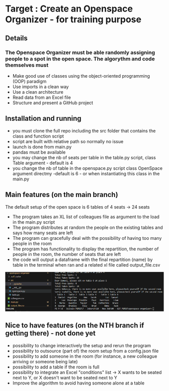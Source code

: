 
# Target : Create an Openspace Organizer - for training purpose

## Details 

### The Openspace Organizer must be able randomly assigning people to a spot in the open space. The algorythm and code themselves must 
- Make good use of classes using the object-oriented programming (OOP) paradigm
- Use imports in a clean way
- Use a clean architecture
- Read data from an Excel file
- Structure and present a GitHub project


## Installation and running
- you must clone the full repo including the src folder that contains the class and function script 
- script are built with relative path so normally no issue
- launch is done from main.py 
- pandas must be available
- you may change the nb of seats per table in the table.py script, class Table argument - default is 4 
- you change the nb of table in the openspace.py script class OpenSpace argument directmy -default is 6 -  or when instantiating this class in the main.py 

## Main features (on the main branch)
The default setup of the open space is 6 tables of 4 seats → 24 seats
- The program takes an XL list of colleagues file as argument to the load in the main.py script
- The program distributes at random the people on the existing tables and says how many seats are left
- The program can gracefully deal with the possibility of having too many people in the room
- The program has functionality to display the repartition, the number of people in the room, the number of seats that are left
- the code will output a dataframe with the final repartition (name) by table in the terminal when ran and a related xl file called output_file.csv


![Alt text](image.png)



## Nice to have features (on the NTH branch if getting there) - not done yet 
- possibility to change interactively the setup and rerun the program
- possibility to outsource (part of) the room setup from a config.json file
- possibility to add someone in the room (for instance, a new colleague arriving or someone being late)
- possibility to add a table if the room is full
- possibility to integrate an Excel "conditions" list → X wants to be seated next to Y, or X doesn't want to be seated next to Y
- Improve the algorithm to avoid having someone alone at a table
